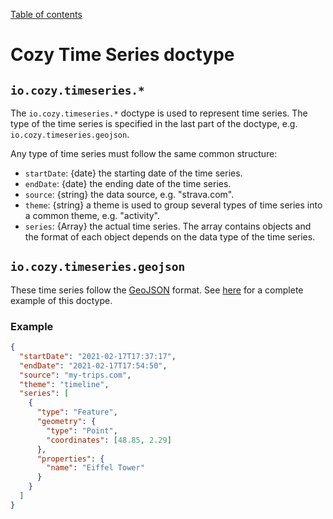 [Table of contents](README.md#table-of-contents)

# Cozy Time Series doctype

## `io.cozy.timeseries.*`

The `io.cozy.timeseries.*` doctype is used to represent time series. The type of the time series is specified in the last part of the doctype, e.g. `io.cozy.timeseries.geojson`.

Any type of time series must follow the same common structure:

- `startDate`: {date} the starting date of the time series.
- `endDate`: {date} the ending date of the time series.
- `source`: {string} the data source, e.g. "strava.com".
- `theme`: {string} a theme is used to group several types of time series into a common theme, e.g. "activity".
- `series`: {Array} the actual time series. The array contains objects and the format of each object depends on the data type of the time series.

## `io.cozy.timeseries.geojson`

These time series follow the [GeoJSON](https://geojson.org/) format. See [here](https://github.com/cozy/coachCO2#timeseries-models-and-nomenclature) for a complete example of this doctype.

###  Example

```json
{
  "startDate": "2021-02-17T17:37:17",
  "endDate": "2021-02-17T17:54:50",
  "source": "my-trips.com",
  "theme": "timeline",
  "series": [
    {
      "type": "Feature",
      "geometry": {
        "type": "Point",
        "coordinates": [48.85, 2.29]
      },
      "properties": {
        "name": "Eiffel Tower"
      }
    }
  ]
}

```
